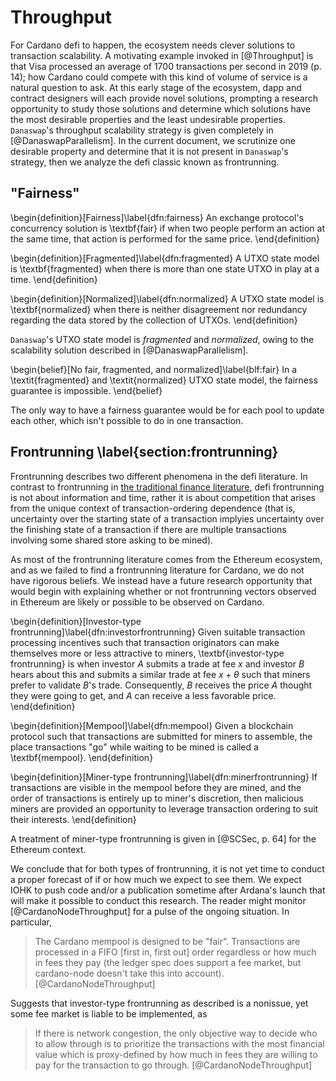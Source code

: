 # Throughput

For Cardano defi to happen, the ecosystem needs clever solutions to transaction scalability[](https://liberlion.medium.com/concurrency-in-the-eutxo-model-is-not-a-problem-but-a-challenge-db4b395a8eda)[](https://sundaeswap.finance/posts/concurrency-state-cardano). A motivating example invoked in [@Throughput] is that Visa processed an average of 1700 transactions per second in 2019 (p. 14); how Cardano could compete with this kind of volume of service is a natural question to ask. At this early stage of the ecosystem, dapp and contract designers will each provide novel solutions, prompting a research opportunity to study those solutions and determine which solutions have the most desirable properties and the least undesirable properties. `Danaswap`'s throughput scalability strategy is given completely in [@DanaswapParallelism]. In the current document, we scrutinize one desirable property and determine that it is not present in `Danaswap`'s strategy, then we analyze the defi classic known as frontrunning.

## "Fairness"

\begin{definition}[Fairness]\label{dfn:fairness}
An exchange protocol's concurrency solution is \textbf{fair} if when two people perform an action at the same time, that action is performed for the same price. 
\end{definition}

\begin{definition}[Fragmented]\label{dfn:fragmented}
A UTXO state model is \textbf{fragmented} when there is more than one state UTXO in play at a time. 
\end{definition}

\begin{definition}[Normalized]\label{dfn:normalized}
A UTXO state model is \textbf{normalized} when there is neither disagreement nor redundancy regarding the data stored by the collection of UTXOs.
\end{definition}

`Danaswap`'s UTXO state model is _fragmented_ and _normalized_, owing to the scalability solution described in [@DanaswapParallelism]. 

\begin{belief}[No fair, fragmented, and normalized]\label{blf:fair}
In a \textit{fragmented} and \textit{normalized} UTXO state model, the fairness guarantee is impossible.
\end{belief}

The only way to have a fairness guarantee would be for each pool to update each other, which isn't possible to do in one transaction. 

## Frontrunning \label{section:frontrunning}

Frontrunning describes two different phenomena in the defi literature. In contrast to frontrunning in [the traditional finance literature](https://www.investopedia.com/terms/f/frontrunning.asp), defi frontrunning is not about information and time, rather it is about competition that arises from the unique context of transaction-ordering dependence (that is, uncertainty over the starting state of a transaction implyies uncertainty over the finishing state of a transaction if there are multiple transactions involving some shared store asking to be mined).

As most of the frontrunning literature comes from the Ethereum ecosystem, and as we failed to find a frontrunning literature for Cardano, we do not have rigorous beliefs. We instead have a future research opportunity that would begin with explaining whether or not frontrunning vectors observed in Ethereum are likely or possible to be observed on Cardano. 

\begin{definition}[Investor-type frontrunning]\label{dfn:investorfrontrunning}
Given suitable transaction processing incentives such that transaction originators can make themselves more or less attractive to miners, \textbf{investor-type frontrunning} is when investor $A$ submits a trade at fee $x$ and investor $B$ hears about this and submits a similar trade at fee $x + \theta$ such that miners prefer to validate $B$'s trade. Consequently, $B$ receives the price $A$ thought they were going to get, and $A$ can receive a less favorable price.
\end{definition}

\begin{definition}[Mempool]\label{dfn:mempool}
Given a blockchain protocol such that transactions are submitted for miners to assemble, the place transactions "go" while waiting to be mined is called a \textbf{mempool}. 
\end{definition}

\begin{definition}[Miner-type frontrunning]\label{dfn:minerfrontrunning}
If transactions are visible in the mempool before they are mined, and the order of transactions is entirely up to miner's discretion, then malicious miners are provided an opportunity to leverage transaction ordering to suit their interests. 
\end{definition}

A treatment of miner-type frontrunning is given in [@SCSec, p. 64] for the Ethereum context. 

We conclude that for both types of frontrunning, it is not yet time to conduct a proper forecast of if or how much we expect to see them. We expect IOHK to push code and/or a publication sometime after Ardana's launch that will make it possible to conduct this research. The reader might monitor [@CardanoNodeThroughput] for a pulse of the ongoing situation. In particular, 

> The Cardano mempool is designed to be "fair". Transactions are processed in a FIFO [first in, first out] order regardless or how much in fees they pay (the ledger spec does support a fee market, but cardano-node doesn't take this into account). [@CardanoNodeThroughput]

Suggests that investor-type frontrunning as described is a nonissue, yet some fee market is liable to be implemented, as

> If there is network congestion, the only objective way to decide who to allow through is to prioritize the transactions with the most financial value which is proxy-defined by how much in fees they are willing to pay for the transaction to go through. [@CardanoNodeThroughput]


